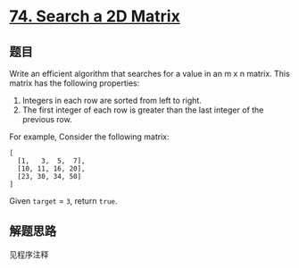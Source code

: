 # [74. Search a 2D Matrix](https://leetcode.com/problems/search-a-2d-matrix/)

## 题目
Write an efficient algorithm that searches for a value in an m x n matrix. This matrix has the following properties:

1. Integers in each row are sorted from left to right.
1. The first integer of each row is greater than the last integer of the previous row.

For example, Consider the following matrix:
```
[
  [1,   3,  5,  7],
  [10, 11, 16, 20],
  [23, 30, 34, 50]
]
```
Given `target` = `3`, return `true`.

## 解题思路

见程序注释

